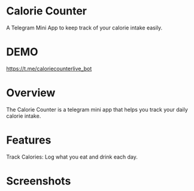 # Calorie Counter

A Telegram Mini App to keep track of your calorie intake easily.

# DEMO

https://t.me/caloriecounterlive_bot

# Overview

The Calorie Counter is a telegram mini app that helps you track your daily calorie intake.

# Features

Track Calories: Log what you eat and drink each day.

# Screenshots
